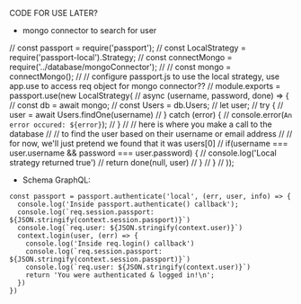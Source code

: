 CODE FOR USE LATER?

- mongo connector to search for user

// const passport = require('passport');
// const LocalStrategy = require('passport-local').Strategy;
// const connectMongo = require('../database/mongoConnector');
//
// const mongo = connectMongo();
// // configure passport.js to use the local strategy, use app.use to access req object for mongo connector??
// module.exports = passport.use(new LocalStrategy(
//   async (username, password, done) => {
//     const db = await mongo;
//     const Users = db.Users;
//     let user;
//     try {
//       user = await Users.findOne(username)
//     } catch (error) {
//       console.error(`An error occured: ${error}`);
//     }
//     // here is where you make a call to the database
//     // to find the user based on their username or email address
//     // for now, we'll just pretend we found that it was users[0]
//     if(username === user.username && password === user.password) {
//       console.log('Local strategy returned true')
//       return done(null, user)
//     }
//   }
// ));

- Schema GraphQL:
```
const passport = passport.authenticate('local', (err, user, info) => {
  console.log('Inside passport.authenticate() callback');
  console.log(`req.session.passport: ${JSON.stringify(context.session.passport)}`)
  console.log(`req.user: ${JSON.stringify(context.user)}`)
  context.login(user, (err) => {
    console.log('Inside req.login() callback')
    console.log(`req.session.passport: ${JSON.stringify(context.session.passport)}`)
    console.log(`req.user: ${JSON.stringify(context.user)}`)
    return 'You were authenticated & logged in!\n';
  })
})
